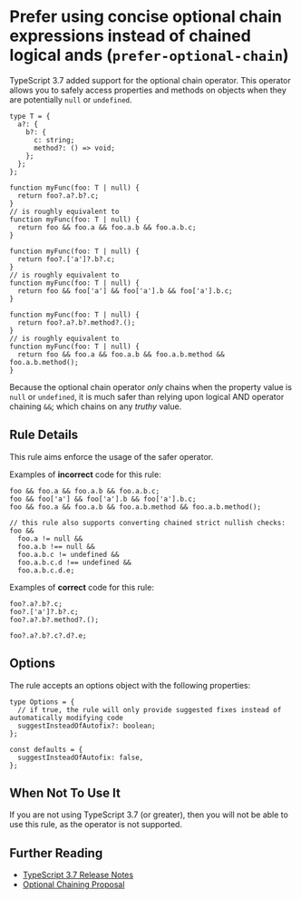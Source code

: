 Prefer using concise optional chain expressions instead of chained logical ands (`prefer-optional-chain`)
=========================================================================================================

TypeScript 3.7 added support for the optional chain operator. This operator allows you to safely access properties and methods on objects when they are potentially `null` or `undefined`.

    type T = {
      a?: {
        b?: {
          c: string;
          method?: () => void;
        };
      };
    };

    function myFunc(foo: T | null) {
      return foo?.a?.b?.c;
    }
    // is roughly equivalent to
    function myFunc(foo: T | null) {
      return foo && foo.a && foo.a.b && foo.a.b.c;
    }

    function myFunc(foo: T | null) {
      return foo?.['a']?.b?.c;
    }
    // is roughly equivalent to
    function myFunc(foo: T | null) {
      return foo && foo['a'] && foo['a'].b && foo['a'].b.c;
    }

    function myFunc(foo: T | null) {
      return foo?.a?.b?.method?.();
    }
    // is roughly equivalent to
    function myFunc(foo: T | null) {
      return foo && foo.a && foo.a.b && foo.a.b.method && foo.a.b.method();
    }

Because the optional chain operator *only* chains when the property value is `null` or `undefined`, it is much safer than relying upon logical AND operator chaining `&&`; which chains on any *truthy* value.

Rule Details
------------

This rule aims enforce the usage of the safer operator.

Examples of **incorrect** code for this rule:

    foo && foo.a && foo.a.b && foo.a.b.c;
    foo && foo['a'] && foo['a'].b && foo['a'].b.c;
    foo && foo.a && foo.a.b && foo.a.b.method && foo.a.b.method();

    // this rule also supports converting chained strict nullish checks:
    foo &&
      foo.a != null &&
      foo.a.b !== null &&
      foo.a.b.c != undefined &&
      foo.a.b.c.d !== undefined &&
      foo.a.b.c.d.e;

Examples of **correct** code for this rule:

    foo?.a?.b?.c;
    foo?.['a']?.b?.c;
    foo?.a?.b?.method?.();

    foo?.a?.b?.c?.d?.e;

Options
-------

The rule accepts an options object with the following properties:

    type Options = {
      // if true, the rule will only provide suggested fixes instead of automatically modifying code
      suggestInsteadOfAutofix?: boolean;
    };

    const defaults = {
      suggestInsteadOfAutofix: false,
    };

When Not To Use It
------------------

If you are not using TypeScript 3.7 (or greater), then you will not be able to use this rule, as the operator is not supported.

Further Reading
---------------

-   [TypeScript 3.7 Release Notes](https://www.typescriptlang.org/docs/handbook/release-notes/typescript-3-7.html)
-   [Optional Chaining Proposal](https://github.com/tc39/proposal-optional-chaining/)
